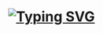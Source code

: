 # [![Typing SVG](https://readme-typing-svg.herokuapp.com?font=Fira+Code&size=32&pause=1000&random=false&width=435&lines=LABS+4.1-4.2+(GRIGOREV+4384))](https://git.io/typing-svg)
